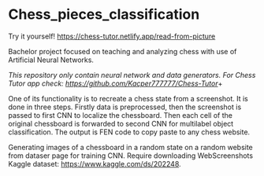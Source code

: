 # Chess_pieces_classification

Try it yourself! https://chess-tutor.netlify.app/read-from-picture

Bachelor project focused on teaching and analyzing chess with use of Artificial Neural Networks.

<i>This repository only contain neural network and data generators. For Chess Tutor app check: https://github.com/Kacper777777/Chess-Tutor</i>+

One of its functionality is to recreate a chess state from a screenshot. It is done in three steps. Firstly data is preprocessed, then the screenshot is passed to first CNN to localize the chessboard. Then each cell of the original chessboard is forwarded to second CNN for multilabel object classification. The output is FEN code to copy paste to any chess website.

Generating images of a chessboard in a random state on a random website from dataser page for training CNN. Require downloading WebScreenshots Kaggle dataset: https://www.kaggle.com/ds/202248.
